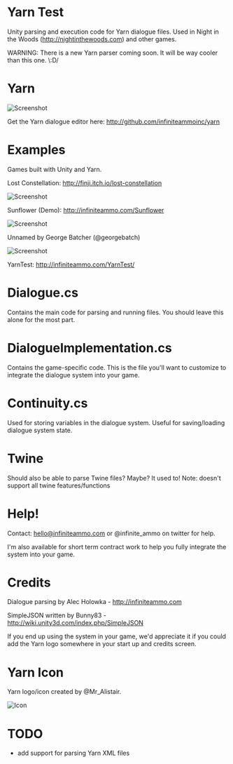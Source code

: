 # Yarn Test

Unity parsing and execution code for Yarn dialogue files. Used in Night in the Woods (http://nightinthewoods.com) and other games.

WARNING: There is a new Yarn parser coming soon. It will be way cooler than this one. \\:D/

# Yarn

![Screenshot](http://infiniteammo.com/Yarn/screenshot.jpg)

Get the Yarn dialogue editor here: http://github.com/infiniteammoinc/yarn

# Examples

Games built with Unity and Yarn.

Lost Constellation: http://finji.itch.io/lost-constellation

![Screenshot](http://infiniteammo.com/Yarn/lost-constellation.jpg)

Sunflower (Demo): http://infiniteammo.com/Sunflower

![Screenshot](http://infiniteammo.com/Yarn/sunflower.jpg)

Unnamed by George Batcher (@georgebatch)

![Screenshot](http://infiniteammo.com/Yarn/unnamed.jpg)

YarnTest: http://infiniteammo.com/YarnTest/  

# Dialogue.cs

Contains the main code for parsing and running files. You should leave this alone for the most part.

# DialogueImplementation.cs

Contains the game-specific code. This is the file you'll want to customize to integrate the dialogue system into your game.

# Continuity.cs

Used for storing variables in the dialogue system. Useful for saving/loading dialogue system state.

# Twine

Should also be able to parse Twine files? Maybe? It used to! Note: doesn't support all twine features/functions

# Help!

Contact: hello@infiniteammo.com or @infinite_ammo on twitter for help.

I'm also available for short term contract work to help you fully integrate the system into your game.

# Credits

Dialogue parsing by Alec Holowka - http://infiniteammo.com

SimpleJSON written by Bunny83 - http://wiki.unity3d.com/index.php/SimpleJSON

If you end up using the system in your game, we'd appreciate it if you could add the Yarn logo somewhere in your start up and credits screen.

# Yarn Icon

Yarn logo/icon created by @Mr_Alistair.

![Icon](http://infiniteammo.com/Yarn/yarn-icon.png)

# TODO

- add support for parsing Yarn XML files
